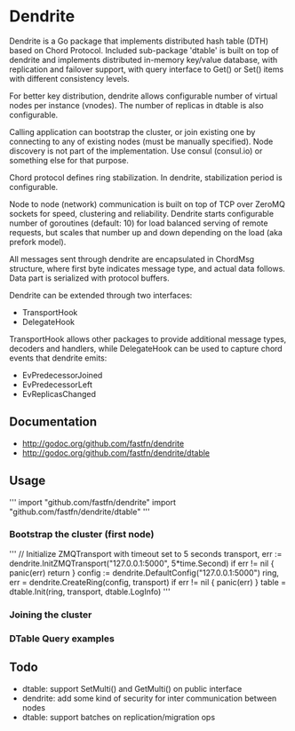 # Dendrite

Dendrite is a Go package that implements distributed hash table (DTH) based on Chord Protocol.
Included sub-package 'dtable' is built on top of dendrite and implements
distributed in-memory key/value database, with replication and failover support,
with query interface to Get() or Set() items with different consistency levels.

For better key distribution, dendrite allows configurable number of virtual nodes
per instance (vnodes). The number of replicas in dtable is also configurable.

Calling application can bootstrap the cluster, or join existing one by connecting to any of
existing nodes (must be manually specified). Node discovery is not part of the implementation.
Use consul (consul.io) or something else for that purpose.

Chord protocol defines ring stabilization. In dendrite, stabilization period is configurable.

Node to node (network) communication is built on top of TCP over ZeroMQ sockets for speed, clustering
and reliability. Dendrite starts configurable number of goroutines (default: 10) for load balanced
serving of remote requests, but scales that number up and down depending on the load (aka prefork model).

All messages sent through dendrite are encapsulated in ChordMsg structure, where first byte indicates message type,
and actual data follows. Data part is serialized with protocol buffers.

Dendrite can be extended through two interfaces:
- TransportHook
- DelegateHook

TransportHook allows other packages to provide additional message types, decoders and handlers, while DelegateHook
can be used to capture chord events that dendrite emits:
- EvPredecessorJoined
- EvPredecessorLeft
- EvReplicasChanged


## Documentation
- http://godoc.org/github.com/fastfn/dendrite
- http://godoc.org/github.com/fastfn/dendrite/dtable


## Usage
'''
import "github.com/fastfn/dendrite"
import "github.com/fastfn/dendrite/dtable"
'''

### Bootstrap the cluster (first node)
'''
// Initialize ZMQTransport with timeout set to 5 seconds
transport, err := dendrite.InitZMQTransport("127.0.0.1:5000", 5*time.Second)
if err != nil {
	panic(err)
	return
}
config := dendrite.DefaultConfig("127.0.0.1:5000")
ring, err = dendrite.CreateRing(config, transport)
if err != nil {
	panic(err)
}
table = dtable.Init(ring, transport, dtable.LogInfo)
'''

### Joining the cluster

### DTable Query examples

## Todo
- dtable: support SetMulti() and GetMulti() on public interface
- dendrite: add some kind of security for inter communication between nodes
- dtable: support batches on replication/migration ops

